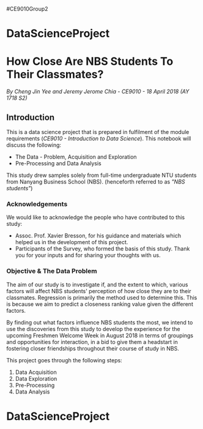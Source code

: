 #CE9010Group2

# DataScienceProject

# How Close Are NBS Students To Their Classmates?
*By Cheng Jin Yee and Jeremy Jerome Chia - CE9010 - 18 April 2018 (AY 1718 S2)*

## Introduction

This is a data science project that is prepared in fulfilment of the module requirements (*CE9010 - Introduction to Data Science*). This notebook will discuss the following:

* The Data - Problem, Acquisition and Exploration
* Pre-Processing and Data Analysis

This study drew samples solely from full-time undergraduate NTU students from Nanyang Business School (NBS). (henceforth referred to as *"NBS students"*)

### Acknowledgements

We would like to acknowledge the people who have contributed to this study:

* Assoc. Prof. Xavier Bresson, for his guidance and materials which helped us in the development of this project.
* Participants of the Survey, who formed the basis of this study. Thank you for your inputs and for sharing your thoughts with us.

### Objective & The Data Problem
The aim of our study is to investigate if, and the extent to which, various factors will affect NBS students' perception of how close they are to their classmates. Regression is primarily the method used to determine this. This is because we aim to predict a closeness ranking value given the different factors.

By finding out what factors influence NBS students the most, we intend to use the discoveries from this study to develop the experience for the upcoming Freshmen Welcome Week in August 2018 in terms of groupings and opportunities for interaction, in a bid to give them a headstart in fostering closer friendships throughout their course of study in NBS.

This project goes through the following steps:
1) Data Acquisition
2) Data Exploration
3) Pre-Processing
4) Data Analysis 
# DataScienceProject
